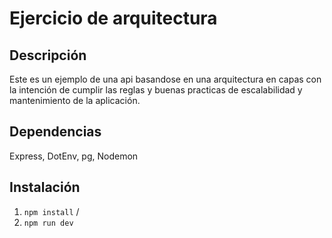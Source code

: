 # Ejercicio de arquitectura 
## Descripción
Este es un ejemplo de una api basandose en una arquitectura en capas con la intención de cumplir las reglas y buenas practicas de escalabilidad y mantenimiento de la aplicación.
## Dependencias
Express, DotEnv, pg, Nodemon


## Instalación
1. `` npm install `` /
2. `` npm run dev ``